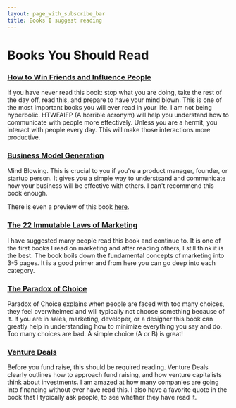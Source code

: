 ```yaml
---
layout: page_with_subscribe_bar
title: Books I suggest reading
---
```


# Books You Should Read

### [How to Win Friends and Influence People](http://www.amazon.com/gp/product/0671027034/ref=as_li_ss_tl?ie=UTF8&tag=breharsblo-20&linkCode=as2&camp=1789&creative=390957&creativeASIN=0671027034)

If you have never read this book: stop what you are doing, take the rest of the day off, read this, and prepare to have your mind blown. This is one of the most important books you will ever read in your life. I am not being hyperbolic. HTWFAIFP (A horrible acronym) will help you understand how to communicate with people more effectively. Unless you are a hermit, you interact with people every day. This will make those interactions more productive.

### [Business Model Generation](http://www.amazon.com/gp/product/0470876417/ref=as_li_ss_tl?ie=UTF8&camp=1789&creative=390957&creativeASIN=0470876417&linkCode=as2&tag=breharsblo-20)

Mind Blowing. This is crucial to you if you're a product manager, founder, or startup person. It gives you a simple way to understsand and communicate how your business will be effective with others. I can't recommend this book enough.

There is even a preview of this book [here](http://www.businessmodelgeneration.com/downloads/businessmodelgeneration_preview.pdf).

### [The 22 Immutable Laws of Marketing](http://www.amazon.com/gp/product/0887306667/ref=as_li_ss_tl?ie=UTF8&tag=breharsblo-20&linkCode=as2&camp=1789&creative=390957&creativeASIN=0887306667)

I have suggested many people read this book and continue to. It is one of the first books I read on marketing and after reading others, I still think it is the best. The book boils down the fundamental concepts of marketing into 3-5 pages. It is a good primer and from here you can go deep into each category.

### [The Paradox of Choice](http://www.amazon.com/gp/product/0060005696/ref=as_li_ss_tl?ie=UTF8&tag=breharsblo-20&linkCode=as2&camp=1789&creative=390957&creativeASIN=0060005696)

Paradox of Choice explains when people are faced with too many choices, they feel overwhelmed and will typically not choose something because of it. If you are in sales, marketing, developer, or a designer this book can greatly help in understanding how to minimize everything you say and do. Too many choices are bad. A simple choice (A or B) is great!

### [Venture Deals](http://www.amazon.com/gp/product/0470929820/ref=as_li_ss_tl?ie=UTF8&tag=breharsblo-20&linkCode=as2&camp=1789&creative=390957&creativeASIN=0470929820)

Before you fund raise, this should be required reading. Venture Deals clearly outlines how to approach fund raising, and how venture capitalists think about investments. I am amazed at how many companies are going into financing without ever have read this. I also have a favorite quote in the book that I typically ask people, to see whether they have read it.